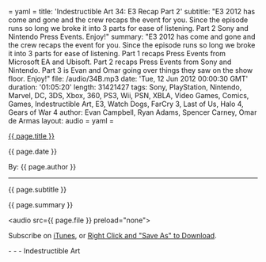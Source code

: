 = yaml =
title: 'Indestructible Art 34: E3 Recap Part 2'
subtitle: "E3 2012 has come and gone and the crew recaps the event for you. Since the episode runs so long we broke it into 3 parts for ease of listening. Part 2 Sony and Nintendo Press Events. Enjoy!"
summary: "E3 2012 has come and gone and the crew recaps the event for you. Since the episode runs so long we broke it into 3 parts for ease of listening. Part 1 recaps Press Events from Microsoft EA and Ubisoft. Part 2 recaps Press Events from Sony and Nintendo. Part 3 is Evan and Omar going over things they saw on the show floor. Enjoy!"
file: /audio/34B.mp3
date: 'Tue, 12 Jun 2012 00:00:30 GMT'
duration: '01:05:20'
length: 31421427
tags: Sony, PlayStation, Nintendo, Marvel, DC, 3DS, Xbox, 360, PS3, Wii, PSN, XBLA, Video Games, Comics, Games, Indestructible Art, E3, Watch Dogs, FarCry 3, Last of Us, Halo 4, Gears of War 4
author: Evan Campbell, Ryan Adams, Spencer Carney, Omar de Armas
layout: audio
= yaml =

<a href="{{ page.url }}" class='postTitleLink'><p class='postTitle'>{{ page.title }}</p></a>
<p class='postPublished'>{{ page.date }}</p>
<p class='postAuthor'>By: {{ page.author }}</p>
<hr>
<p class='podcastSummary'>{{ page.subtitle }}</p>

<p class='podcastSummary'>{{ page.summary }}</p>

<audio src={{ page.file }} preload="none"></audio>
<p class='subLinks'>Subscribe on <a href='http://bit.ly/iapodcast'>iTunes</a>, or <a href={{ page.file }}>Right Click and "Save As" to Download</a>.</p>
- - -
Indestructible Art
